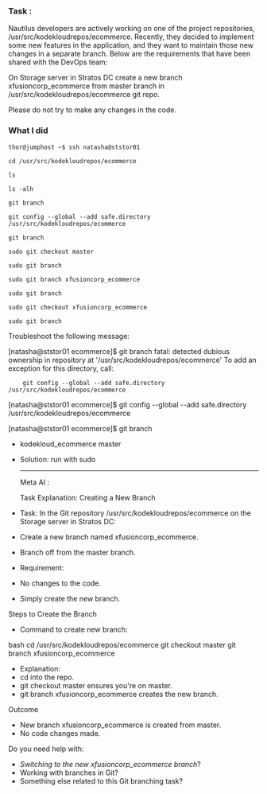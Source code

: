 





### Task : 
Nautilus developers are actively working on one of the project repositories, /usr/src/kodekloudrepos/ecommerce. Recently, they decided to implement some new features in the application, and they want to maintain those new changes in a separate branch. Below are the requirements that have been shared with the DevOps team:

On Storage server in Stratos DC create a new branch xfusioncorp_ecommerce from master branch in /usr/src/kodekloudrepos/ecommerce git repo.

Please do not try to make any changes in the code.

### What I did
```
thor@jumphost ~$ ssh natasha@ststor01

cd /usr/src/kodekloudrepos/ecommerce

ls

ls -alh

git branch

git config --global --add safe.directory /usr/src/kodekloudrepos/ecommerce

git branch

sudo git checkout master

sudo git branch

sudo git branch xfusioncorp_ecommerce

sudo git branch

sudo git checkout xfusioncorp_ecommerce

sudo git branch
```


Troubleshoot the following message:

[natasha@ststor01 ecommerce]$ git branch
fatal: detected dubious ownership in repository at '/usr/src/kodekloudrepos/ecommerce'
To add an exception for this directory, call:

        git config --global --add safe.directory /usr/src/kodekloudrepos/ecommerce

[natasha@ststor01 ecommerce]$ git config --global --add safe.directory /usr/src/kodekloudrepos/ecommerce

[natasha@ststor01 ecommerce]$ git branch
* kodekloud_ecommerce
  master


- Solution:
  run with sudo


  ---------------------------------

  Meta AI :

  Task Explanation: Creating a New Branch
- Task: In the Git repository /usr/src/kodekloudrepos/ecommerce on the Storage server in Stratos DC:
- Create a new branch named xfusioncorp_ecommerce.
- Branch off from the master branch.
- Requirement:
- No changes to the code.
- Simply create the new branch.

Steps to Create the Branch
- Command to create new branch:

bash
cd /usr/src/kodekloudrepos/ecommerce
git checkout master
git branch xfusioncorp_ecommerce

- Explanation:
- cd into the repo.
- git checkout master ensures you're on master.
- git branch xfusioncorp_ecommerce creates the new branch.

Outcome
- New branch xfusioncorp_ecommerce is created from master.
- No code changes made.

Do you need help with:
- *Switching to the new xfusioncorp_ecommerce branch*?
- Working with branches in Git?
- Something else related to this Git branching task?
